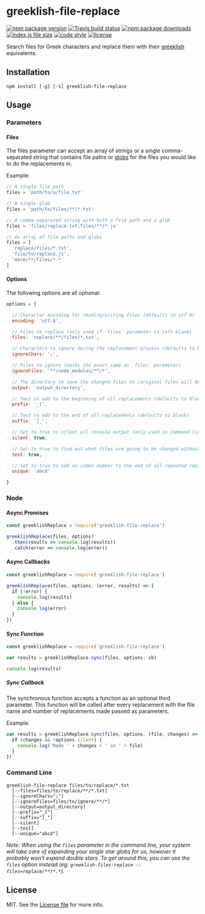 # greeklish-file-replace
[![npm package version](https://img.shields.io/npm/v/greeklish-file-replace.svg?style=flat-square)](https://www.npmjs.com/package/greeklish-file-replace) [![Travis build status](https://img.shields.io/travis/kodie/greeklish-file-replace.svg?style=flat-square)](https://travis-ci.org/kodie/greeklish-file-replace) [![npm package downloads](https://img.shields.io/npm/dt/greeklish-file-replace.svg?style=flat-square)](https://www.npmjs.com/package/greeklish-file-replace) [![index.js file size](https://img.shields.io/github/size/kodie/greeklish-file-replace/index.js.svg?style=flat-square)](index.js) [![code style](https://img.shields.io/badge/code_style-standard-yellow.svg?style=flat-square)](https://github.com/standard/standard) [![license](https://img.shields.io/github/license/kodie/greeklish-file-replace.svg?style=flat-square)](LICENSE.md)

Search files for Greek characters and replace them with their [greeklish](https://en.wikipedia.org/wiki/Greeklish) equivalents.

## Installation
```
npm install [-g] [-S] greeklish-file-replace
```

## Usage
### Parameters
#### Files
The files parameter can accept an array of strings or a single comma-separated string that contains file paths or [globs](https://en.wikipedia.org/wiki/Glob_(programming)) for the files you would like to do the replacements in.

Example:
```javascript
// A single file path
files = 'path/to/a/file.txt'

// A single glob
files = 'path/to/files/**/*.txt'

// A comma-separated string with both a file path and a glob
files = 'files/replace.txt,files/**/*.js'

// An array of file paths and globs
files = [
  'replace/files/*.txt',
  'file/to/replace.js',
  'more/**/files/*.*'
]
```

#### Options
The following options are all optional:

```javascript
options = {

  // Character encoding for reading/writing files (defaults to utf-8)
  encoding: 'utf-8',

  // Files to replace (only used if `files` parameter is left blank)
  files: 'replace/**/files/*.txt',

  // Characters to ignore during the replacement process (defaults to blank)
  ignoreChars: ';',

  // Files to ignore (works the exact same as `files` parameter)
  ignoreFiles: '**/node_modules/**/*',

  // The directory to save the changed files to (original files will be overwritten if left blank) (defaults to blank)
  output: 'output_directory',

  // Text to add to the beginning of all replacements (defaults to blank)
  prefix: '_[',

  // Text to add to the end of all replacements (defaults to blank)
  suffix: ']_',

  // Set to true to silent all console output (only used in command line) (defaults to false)
  silent: true,

  // Set to true to find out what files are going to be changed without actually changing them (defaults to false)
  test: true,

  // Set to true to add an index number to the end of all repeated replacements or provide a string to use letters instead of numbers (defaults to false)
  unique: 'abcd'

}
```

### Node
#### Async Promises
```javascript
const greeklishReplace = require('greeklish-file-replace')

greeklishReplace(files, options)
  .then(results => console.log(results))
  .catch(error => console.log(error))
```

#### Async Callbacks
```javascript
const greeklishReplace = require('greeklish-file-replace')

greeklishReplace(files, options, (error, results) => {
  if (!error) {
    console.log(results)
  } else {
    console.log(error)
  }
})
```

#### Sync Function
```javascript
const greeklishReplace = require('greeklish-file-replace')

var results = greeklishReplace.sync(files, options, cb)

console.log(results)
```

##### Sync Callback
The synchronous function accepts a function as an optional third parameter. This function will be called after every replacement with the file name and number of replacements made passed as parameters.

Example:
```javascript
var results = greeklishReplace.sync(files, options, (file, changes) => {
  if (changes && !options.silent) {
    console.log('Made ' + changes + ' in ' + file)
  }
})
```

### Command Line
```
greeklish-file-replace files/to/replace/*.txt
  [--files=files/to/replace/**/*.txt]
  [--ignoreChars=";"]
  [--ignoreFiles=files/to/ignore/**/*]
  [--output=output_directory]
  [--prefix="_["]
  [--suffix="]_"]
  [--silent]
  [--test]
  [--unique="abcd"]
```

*Note: When using the `files` parameter in the command line, your system will take care of expanding your single star globs for us, however it probably won't expand double stars. To get around this, you can use the `files` option instead (eg. `greeklish-files-replace --files=replace/**/*.*`).*

## License
MIT. See the [License file](LICENSE.md) for more info.
